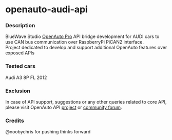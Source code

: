 # openauto-audi-api
### **Description**
BlueWave Studio [OpenAuto Pro](https://bluewavestudio.io/) API bridge development for AUDI cars to use CAN bus communication over RaspberryPi PiCAN2 interface.
<br />
Project dedicated to develop and support additional OpenAuto features over exposed APIs
<br />
### **Tested cars**
Audi A3 8P FL 2012
<br />
### **Exclusion**
In case of API support, suggestions or any other queries related to core API, please visit OpenAuto API [project](https://github.com/bluewave-studio/openauto-pro-api) or [community forum](https://www.bluewavestudio.io/community/).
### **Credits**
@noobychris for pushing thinks forward
